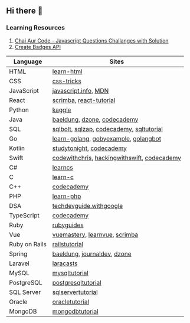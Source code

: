 ## Hi there 👋

<!--
**nileshrawatp1/nileshrawatp1** is a ✨ _special_ ✨ repository because its `README.md` (this file) appears on your GitHub profile.

Here are some ideas to get you started:

- 🔭 I’m currently working on ...
- 🌱 I’m currently learning ...
- 👯 I’m looking to collaborate on ...
- 🤔 I’m looking for help with ...
- 💬 Ask me about ...
- 📫 How to reach me: ...
- 😄 Pronouns: ...
- ⚡ Fun fact: ...
-->

### Learning Resources

1. [Chai Aur Code - Javascript Questions Challanges with Solution](https://github.com/nileshrawatp1/Chai-Aur-Code_30-Days-Challenge)   
2. [Create Badges API](https://img.shields.io/badge/Website-Nilesh_Rawat_Portfolio-blue)

| Language        | Sites                                                      |
|-----------------|------------------------------------------------------------|
| HTML            | [learn-html](https://learn-html.org)                       |
| CSS             | [css-tricks](https://css-tricks.com)                       |
| JavaScript      | [javascript.info](https://javascript.info), [MDN](https://developer.mozilla.org/en-US/docs/Web/JavaScript) |
| React           | [scrimba](https://scrimba.com), [react-tutorial](https://react-tutorial.app) |
| Python          | [kaggle](https://kaggle.com)                               |
| Java            | [baeldung](https://baeldung.com), [dzone](https://dzone.com), [codecademy](https://codecademy.com) |
| SQL             | [sqlbolt](https://sqlbolt.com), [sqlzap](https://sqlzap.com), [codecademy](https://codecademy.com), [sqltutorial](https://sqltutorial.org) |
| Go              | [learn-golang](https://learn-golang.org), [gobyexample](https://gobyexample.com), [golangbot](https://golangbot.com) |
| Kotlin          | [studytonight](https://studytonight.com), [codecademy](https://codecademy.com) |
| Swift           | [codewithchris](https://codewithchris.com), [hackingwithswift](https://hackingwithswift.com), [codecademy](https://codecademy.com) |
| C#              | [learncs](https://learncs.org)                             |
| C               | [learn-c](https://learn-c.org)                             |
| C++             | [codecademy](https://codecademy.com)                       |
| PHP             | [learn-php](https://learn-php.org)                         |
| DSA             | [techdevguide.withgoogle](https://techdevguide.withgoogle.com) |
| TypeScript      | [codecademy](https://codecademy.com)                       |
| Ruby            | [rubyguides](https://rubyguides.com)                       |
| Vue             | [vuemastery](https://vuemastery.com), [learnvue](https://learnvue.co), [scrimba](https://scrimba.com) |
| Ruby on Rails   | [railstutorial](https://railstutorial.org)                 |
| Spring          | [baeldung](https://baeldung.com), [journaldev](https://journaldev.com), [dzone](https://dzone.com) |
| Laravel         | [laracasts](https://laracasts.com)                         |
| MySQL           | [mysqltutorial](https://mysqltutorial.org)                 |
| PostgreSQL      | [postgresqltutorial](https://postgresqltutorial.com)       |
| SQL Server      | [sqlservertutorial](https://sqlservertutorial.net)         |
| Oracle          | [oracletutorial](https://oracletutorial.com)               |
| MongoDB         | [mongodbtutorial](https://mongodbtutorial.com)             |
